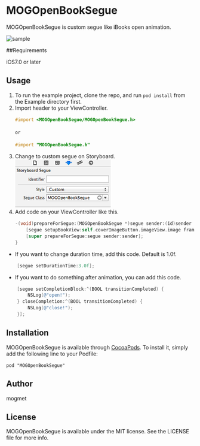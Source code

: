 # MOGOpenBookSegue

MOGOpenBookSegue is custom segue like iBooks open animation.

![sample](https://raw.githubusercontent.com/mogmet/MOGOpenBookSegue/master/open-book-animation.gif)

##Requirements

 iOS7.0 or later

## Usage

1. To run the example project, clone the repo, and run `pod install` from the Example directory first.
2. Import header to your ViewController.
    ```objectivec
    #import <MOGOpenBookSegue/MOGOpenBookSegue.h>
    
    or
    
    #import "MOGOpenBookSegue.h"
    ```
3. Change to custom segue on Storyboard.  
    ![sample](https://raw.githubusercontent.com/mogmet/MOGOpenBookSegue/master/segue.png)
4. Add code on your ViewController like this.
    ```objectivec
    -(void)prepareForSegue:(MOGOpenBookSegue *)segue sender:(id)sender {
        [segue setupBookView:self.coverImageButton.imageView.image frame:self.coverImageButton.frame];
        [super prepareForSegue:segue sender:sender];
    }
    ```

* If you want to change duration time, add this code. Default is 1.0f.
```objectivec
    [segue setDurationTime:3.0f];
```
* If you want to do something after animation, you can add this code.
```objectivec
    [segue setCompletionBlock:^(BOOL transitionCompleted) {
        NSLog(@"open!");
    } closeCompletion:^(BOOL transitionCompleted) {
        NSLog(@"close!");
    }];
```

## Installation

MOGOpenBookSegue is available through [CocoaPods](http://cocoapods.org). To install
it, simply add the following line to your Podfile:

    pod "MOGOpenBookSegue"

## Author

mogmet

## License

MOGOpenBookSegue is available under the MIT license. See the LICENSE file for more info.

